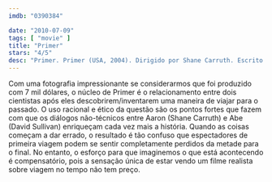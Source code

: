 ```yaml
---
imdb: "0390384"

date: "2010-07-09"
tags: [ "movie" ]
title: "Primer"
stars: "4/5"
desc: "Primer. Primer (USA, 2004). Dirigido por Shane Carruth. Escrito por Shane Carruth. Com Shane Carruth, David Sullivan, Casey Gooden, Anand Upadhyaya, Carrie Crawford, Jay Butler, John Carruth, Juan Tapia, Ashley Warren."
---
```

Com uma fotografia impressionante se considerarmos que foi produzido com 7 mil dólares, o núcleo de Primer é o relacionamento entre dois cientistas após eles descobrirem/inventarem uma maneira de viajar para o passado. O uso racional e ético da questão são os pontos fortes que fazem com que os diálogos não-técnicos entre Aaron (Shane Carruth) e Abe (David Sullivan) enriqueçam cada vez mais a história. Quando as coisas começam a dar errado, o resultado é tão confuso que espectadores de primeira viagem podem se sentir completamente perdidos da metade para o final. No entanto, o esforço para que imaginemos o que está acontecendo é compensatório, pois a sensação única de estar vendo um filme realista sobre viagem no tempo não tem preço.
